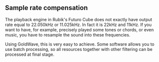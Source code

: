 ## Sample rate compensation

The playback engine in Rubik's Futuro Cube does not exactly have output rate equal to 22.050kHz or 11.025kHz.
In fact it is 22kHz and 11kHz.
If you want to have, for example, precisely played some tones or chords, or even music, you have to resample the sound into these frequencies.

Using GoldWave, this is very easy to achieve.
Some software allows you to use batch processing, so all resources together with other filtering can be processed at final stage.